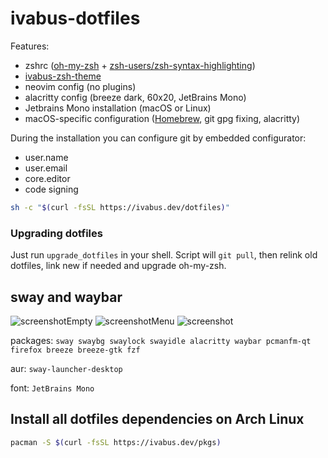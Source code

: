 # ivabus-dotfiles

Features:

- zshrc ([oh-my-zsh](https://ohmyz.sh) + [zsh-users/zsh-syntax-highlighting](https://github.com/zsh-users/zsh-syntax-highlighting))
- [ivabus-zsh-theme](https://github.com/ivabus/ivabus-zsh-theme)
- neovim config (no plugins)
- alacritty config (breeze dark, 60x20, JetBrains Mono)
- Jetbrains Mono installation (macOS or Linux)
- macOS-specific configuration ([Homebrew](https://brew.sh), git gpg fixing, alacritty)

During the installation you can configure git by embedded configurator:

 - user.name
 - user.email
 - core.editor
 - code signing

```sh
sh -c "$(curl -fsSL https://ivabus.dev/dotfiles)"
```

### Upgrading dotfiles

Just run `upgrade_dotfiles` in your shell. Script will `git pull`, then relink old dotfiles, link new if needed and upgrade oh-my-zsh.


## sway and waybar
![screenshotEmpty](https://user-images.githubusercontent.com/71599788/183670989-c5488e8b-674e-42c1-9e92-baed12451bac.png)
![screenshotMenu](https://user-images.githubusercontent.com/71599788/183671039-59552fa7-a6f2-443d-8ca4-1872c83aef52.png)
![screenshot](https://user-images.githubusercontent.com/71599788/183670970-7174f264-d41e-49af-b82b-191544965aea.png)

packages: `sway swaybg swaylock swayidle alacritty waybar pcmanfm-qt firefox breeze breeze-gtk fzf`

aur: `sway-launcher-desktop`

font: `JetBrains Mono`


## Install all dotfiles dependencies on Arch Linux

```sh
pacman -S $(curl -fsSL https://ivabus.dev/pkgs)
```
